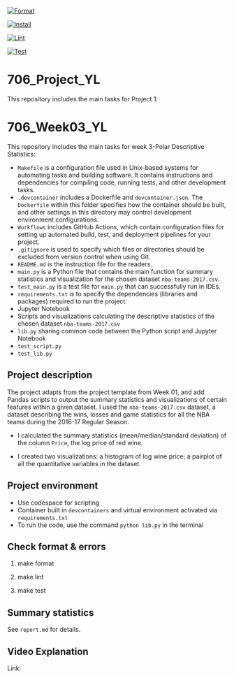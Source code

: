 [![Format](https://github.com/nogibjj/706_Project1_YL/actions/workflows/format.yml/badge.svg)](https://github.com/nogibjj/706_Project1_YL/actions/workflows/format.yml)

[![Install](https://github.com/nogibjj/706_Project1_YL/actions/workflows/install.yml/badge.svg)](https://github.com/nogibjj/706_Project1_YL/actions/workflows/install.yml)

[![Lint](https://github.com/nogibjj/706_Project1_YL/actions/workflows/lint.yml/badge.svg)](https://github.com/nogibjj/706_Project1_YL/actions/workflows/lint.yml)

[![Test](https://github.com/nogibjj/706_Project1_YL/actions/workflows/test.yml/badge.svg)](https://github.com/nogibjj/706_Project1_YL/actions/workflows/test.yml)

# 706_Project_YL

This repository includes the main tasks for Project 1:

# 706_Week03_YL

This repository includes the main tasks for week 3-Polar Descriptive Statistics:

* `Makefile` is a configuration file used in Unix-based systems for automating tasks and building software. It contains instructions and dependencies for compiling code, running tests, and other development tasks.
* `.devcontainer` includes a Dockerfile and `devcontainer.json`. The `Dockerfile` within this folder specifies how the container should be built, and other settings in this directory may control development environment configurations.
* `Workflows` includes GitHub Actions, which contain configuration files for setting up automated build, test, and deployment pipelines for your project.
* `.gitignore` is used to specify which files or directories should be excluded from version control when using Git.
* `README.md` is the instruction file for the readers.
* `main.py` is a Python file that contains the main function for summary statistics and visualization for the chosen dataset `nba-teams-2017.csv`.
* `test_main.py`  is a test file for `main.py` that can successfully run in IDEs.
* `requirements.txt` is to specify the dependencies (libraries and packages) required to run the project.
* Jupyter Notebook 
* Scripts and visualizations calculating the descriptive statistics of the chosen dataset `nba-teams-2017.csv`
* `lib.py` sharing common code between the Python script and Jupyter Notebook
* `test_script.py`
* `test_lib.py`

## Project description

The project adapts from the project template from Week 01, and add Pandas scripts to output the summary statistics and visualizations of certain features within a given dataset. I used the `nba-teams-2017.csv` dataset, a dataset describing the wins, losses and game statistics for all the NBA teams during the 2016-17 Regular Season.

* I calculated the summary statistics (mean/median/standard deviation) of the column `Price`, the log price of red wine.

* I created two visualizations: a histogram of log wine price; a pairplot of all the quantitative variables in the dataset.

## Project environment

* Use codespace for scripting
* Container built in `devcontainers` and virtual environment activated via `requirements.txt`
* To run the code, use the command `python lib.py` in the terminal

## Check format & errors

1. make format

2. make lint

3. make test

## Summary statistics

See `report.md` for details.

## Video Explanation

Link: 